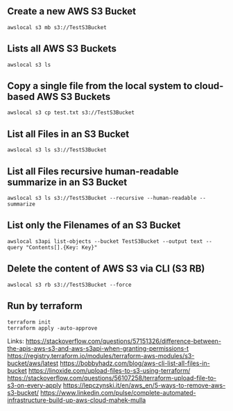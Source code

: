 ## Create a new AWS S3 Bucket
```
awslocal s3 mb s3://TestS3Bucket
```

## Lists all AWS S3 Buckets
```
awslocal s3 ls
```

## Copy a single file from the local system to cloud-based AWS S3 Buckets
```
awslocal s3 cp test.txt s3://TestS3Bucket
```

## List all Files in an S3 Bucket
```
awslocal s3 ls s3://TestS3Bucket
```

## List all Files recursive human-readable summarize in an S3 Bucket
```
awslocal s3 ls s3://TestS3Bucket --recursive --human-readable --summarize
```

## List only the Filenames of an S3 Bucket
```
awslocal s3api list-objects --bucket TestS3Bucket --output text --query "Contents[].{Key: Key}"
```

## Delete the content of AWS S3 via CLI (S3 RB)
```
awslocal s3 rb s3://TestS3Bucket --force
```

## Run by terraform
```
terraform init
terraform apply -auto-approve
```


Links:
https://stackoverflow.com/questions/57151326/difference-between-the-apis-aws-s3-and-aws-s3api-when-granting-permissions-t
https://registry.terraform.io/modules/terraform-aws-modules/s3-bucket/aws/latest
https://bobbyhadz.com/blog/aws-cli-list-all-files-in-bucket
https://linoxide.com/upload-files-to-s3-using-terraform/
https://stackoverflow.com/questions/56107258/terraform-upload-file-to-s3-on-every-apply
https://lepczynski.it/en/aws_en/5-ways-to-remove-aws-s3-bucket/
https://www.linkedin.com/pulse/complete-automated-infrastructure-build-up-aws-cloud-mahek-mulla
